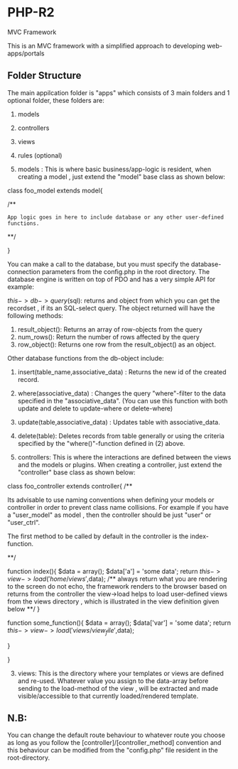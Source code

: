 # PHP-R2
MVC Framework

This is an MVC framework with a simplified approach to developing web-apps/portals

Folder Structure
----------------
The main appilcation folder is "apps" which consists of 3 main folders and 1 optional
folder, these folders are:
1) models <br />
2) controllers <br />
3) views <br />
4) rules (optional) <br />

1) models : This is where basic business/app-logic is resident, when creating a model , just extend the "model"
base class as shown below:

class foo_model extends model{
  
  /** 
    
    App logic goes in here to include database or any other user-defined functions.
  
  **/

}

You can make a call to the database, but you must specify the database-connection parameters from the config.php
in the root directory. The database engine is written on top of PDO and has a very simple API for example:

$this->db->query($sql): returns and object from which you can get the recordset , if its an SQL-select query. The object returned
will have the following methods: 
1) result_object(): Returns an array of row-objects from the query
2) num_rows(): Return the number of rows affected by the query
3) row_object(): Returns one row from the result_object() as an object.

Other database functions from the db-object include:
1) insert(table_name,associative_data) : Returns the new id of the created record.
2) where(associative_data) : Changes the query "where"-filter to the data specified in the "associative_data". (You can use
   this function with both update and delete to update-where or delete-where)
3) update(table,associative_data) : Updates table with associative_data.
4) delete(table): Deletes records from table generally or using the criteria specified by the "where()"-function defined in
   (2) above.

2) controllers: This is where the interactions are defined between the views and the models or plugins. When creating a controller,
just extend the "controller" base class as shown below:

class foo_controller extends controller{ 
 /** 
   
   Its advisable to use naming conventions when defining your models or controller in order to
   prevent class name collisions. For example if you have a "user_model" as model , then the controller
   should be just "user" or "user_ctrl".
   
   The first method to be called by default in the controller is the index-function.
  
 **/ 
  
  function index(){
    $data = array();
    $data['a'] = 'some data';
    return $this->view->load('home/views',$data); 
    /** 
     always return what you are rendering to the screen do not echo, the framework renders to the browser
     based on returns from the controller
     the view->load helps to load user-defined views from the views directory , which is illustrated in
     the view definition given below
    **/
  }
  
  function some_function(){
    $data = array();
    $data['var'] = 'some data';
    return $this->view->load('views/view_file',$data);
    
  }
 
 
}

3) views: This is the directory where your templates or views are defined and re-used. Whatever value you assign
to the data-array before sending to the load-method of the view , will be extracted and made visible/accessible 
to that currently loaded/rendered template.


N.B:
---
You can change the default route behaviour to whatever route you choose as long as you follow the
[controller]/[controller_method] convention and this behaviour can be modified from the "config.php"
file resident in the root-directory.


